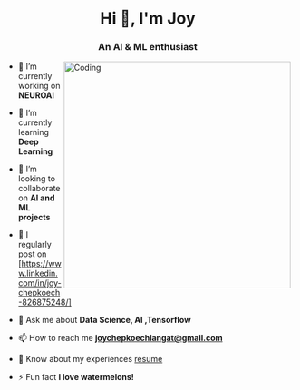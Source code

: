 <h1 align="center">Hi 👋, I'm Joy</h1>
<h3 align="center">An AI & ML enthusiast</h3>

<img align="right" alt="Coding" width="400" src="https://github.com/user-attachments/assets/757eab96-b713-4428-8a9d-b24f59d39b48">



- 🔭 I’m currently working on **NEUROAI**

- 🌱 I’m currently learning **Deep Learning**

- 👯 I’m looking to collaborate on **AI and ML projects**

- 📝 I regularly post on [https://www.linkedin.com/in/joy-chepkoech-826875248/]


- 💬 Ask me about **Data Science, AI ,Tensorflow**

- 📫 How to reach me **joychepkoechlangat@gmail.com**

- 📄 Know about my experiences [resume](resume)

- ⚡ Fun fact **I love watermelons!**

<p align="left">



